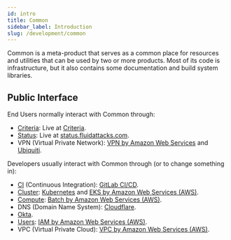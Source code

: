 ```yaml
---
id: intro
title: Common
sidebar_label: Introduction
slug: /development/common
---
```


Common is a meta-product
that serves as a common place for resources and utilities
that can be used by two or more products.
Most of its code is infrastructure,
but it also contains some documentation
and build system libraries.

## Public Interface

End Users normally interact with Common through:

- [Criteria](/development/common/criteria): Live at [Criteria](/criteria).
- [Status](/development/common/status): Live at [status.fluidattacks.com](https://status.fluidattacks.com/).
- VPN (Virtual Private Network):
  [VPN by Amazon Web Services](/development/stack/aws/vpn)
  and [Ubiquiti](/development/stack/ubiquiti).

Developers usually interact with Common through (or to change something in):

- [CI](/development/common/ci) (Continuous Integration):
  [GitLab CI/CD](/development/stack/gitlab-ci).
- [Cluster](/development/common/cluster):
  [Kubernetes](/development/stack/kubernetes)
  and [EKS by Amazon Web Services (AWS)](/development/stack/aws/eks).
- [Compute](/development/common/compute):
  [Batch by Amazon Web Services (AWS)](/development/stack/aws/batch).
- DNS (Domain Name System): [Cloudflare](/development/stack/cloudflare).
- [Okta](/development/stack/okta).
- [Users](/development/common/users):
  [IAM by Amazon Web Services (AWS)](/development/stack/aws/iam).
- VPC (Virtual Private Cloud):
  [VPC by Amazon Web Services (AWS)](/development/stack/aws/vpc).
